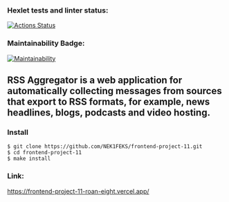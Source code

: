 ### Hexlet tests and linter status:
[![Actions Status](https://github.com/NEK1FEKS/frontend-project-11/workflows/hexlet-check/badge.svg)](https://github.com/NEK1FEKS/frontend-project-11/actions)

### Maintainability Badge:
[![Maintainability](https://api.codeclimate.com/v1/badges/11e102c828b5b59abee4/maintainability)](https://codeclimate.com/github/NEK1FEKS/frontend-project-11/maintainability)

## RSS Aggregator is a web application for automatically collecting messages from sources that export to RSS formats, for example, news headlines, blogs, podcasts and video hosting.

### Install

```
$ git clone https://github.com/NEK1FEKS/frontend-project-11.git
$ cd frontend-project-11
$ make install
```

### Link:
https://frontend-project-11-roan-eight.vercel.app/
